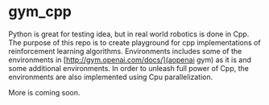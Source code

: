 # gym_cpp
Python is great for testing idea, but in real world robotics is done in Cpp.   
The purpose of this repo is to create playground for cpp implementations of
reinforcement learning algorithms. Environments includes some of the environments in [http://gym.openai.com/docs/](aopenai gym) as it is and some additional environments.
In order to unleash full power of Cpp, the environments are also implemented using
Cpu parallelization.


More is coming soon.
